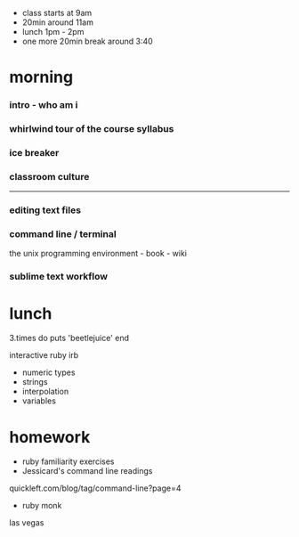 * class starts at 9am
* 20min around 11am
* lunch 1pm - 2pm
* one more 20min break around 3:40

morning
=========

### intro - who am i 

### whirlwind tour of the course syllabus

### ice breaker

### classroom culture

---

### editing text files

### command line / terminal

the unix programming environment - book - wiki
 
### sublime text workflow

lunch
=======

3.times do
 puts 'beetlejuice'
end

interactive ruby irb

* numeric types
* strings
* interpolation
* variables

homework
==========

* ruby familiarity exercises
* Jessicard's command line readings

quickleft.com/blog/tag/command-line?page=4

* ruby monk

las vegas



